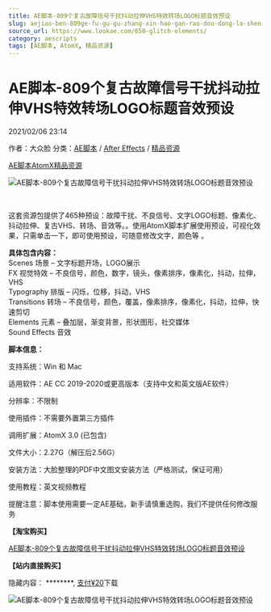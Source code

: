 ```yaml
---
title: AE脚本-809个复古故障信号干扰抖动拉伸VHS特效转场LOGO标题音效预设
slug: aejiao-ben-809ge-fu-gu-gu-zhang-xin-hao-gan-rao-dou-dong-la-shen-vhste-xiao-zhuan-chang-logobiao-ti-yin-xiao-yu-she
source_url: https://www.lookae.com/650-glitch-elements/
category: aescripts
tags: [AE脚本, AtomX, 精品资源]
---
```

# AE脚本-809个复古故障信号干扰抖动拉伸VHS特效转场LOGO标题音效预设

2021/02/06 23:14

作者：大众脸
分类：[AE脚本](https://www.lookae.com/after-effects/aescripts/) / [After Effects](https://www.lookae.com/after-effects/) / [精品资源](https://www.lookae.com/fufei/)

[AE脚本](https://www.lookae.com/tag/ae%e8%84%9a%e6%9c%ac/)[AtomX](https://www.lookae.com/tag/atomx/)[精品资源](https://www.lookae.com/tag/%e7%b2%be%e5%93%81%e8%b5%84%e6%ba%90/)

![AE脚本-809个复古故障信号干扰抖动拉伸VHS特效转场LOGO标题音效预设](https://www.lookae.com/wp-content/uploads/2021/02/650-Glitch-Elements.jpg "AE脚本-809个复古故障信号干扰抖动拉伸VHS特效转场LOGO标题音效预设-LookAE.com")

[﻿﻿﻿](https://cloud.video.taobao.com//play/u/705956171/p/1/e/6/t/1/297762637652.mp4)

这套资源包提供了465种预设：故障干扰、不良信号、文字LOGO标题、像素化、抖动拉伸、复古VHS、转场、音效等。。使用AtomX脚本扩展使用预设，可视化效果，只需单击一下，即可使用预设，可随意修改文字，颜色等 。

**具体包含内容：**  
Scenes 场景 – 文字标题开场，LOGO展示  
FX 视觉特效 – 不良信号，颜色，数字，镜头，像素排序，像素化，抖动，拉伸，VHS  
Typography 排版 – 闪烁，位移，抖动，VHS  
Transitions 转场 – 不良信号，颜色，覆盖，像素排序，像素化，抖动，拉伸，快速剪切  
Elements 元素 – 叠加层，渐变背景，形状图形，社交媒体  
Sound Effects 音效

**脚本信息：**

支持系统：Win 和 Mac

适用软件：AE CC 2019-2020或更高版本（支持中文和英文版AE软件）

分辨率：不限制

使用插件：不需要外置第三方插件

调用扩展：AtomX 3.0 (已包含)

文件大小：2.27G（解压后2.56G）

安装方法：大脸整理的PDF中文图文安装方法（严格测试，保证可用）

使用教程：英文视频教程

提醒注意：脚本使用需要一定AE基础，新手请慎重选购，我们不提供任何修改服务

**【淘宝购买】**

[AE脚本-809个复古故障信号干扰抖动拉伸VHS特效转场LOGO标题音效预设](https://item.taobao.com/item.htm?spm=a2126o.success.0.0.f5504831TqYO4Z&id=637483176397)

**【站内直接购买】**

隐藏内容：
\*\*\*\*\*\*\*\*,
[支付¥20](https://www.lookae.com/wp-login.php?redirect_to=https%3A%2F%2Fwww.lookae.com%2F650-glitch-elements%2F)下载

![AE脚本-809个复古故障信号干扰抖动拉伸VHS特效转场LOGO标题音效预设](https://img.alicdn.com/imgextra/i4/705956171/O1CN013lncHR1vSMmRaOSal_!!705956171.jpg "AE脚本-809个复古故障信号干扰抖动拉伸VHS特效转场LOGO标题音效预设-LookAE.com")
